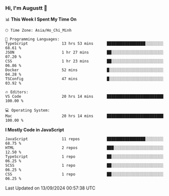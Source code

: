 ### Hi, I'm Augustt 👋

<!--START_SECTION:waka-->
📊 **This Week I Spent My Time On** 

```text
🕑︎ Time Zone: Asia/Ho_Chi_Minh

💬 Programming Languages: 
TypeScript               13 hrs 53 mins      █████████████████░░░░░░░░   68.61 % 
JSON                     1 hr 27 mins        ██░░░░░░░░░░░░░░░░░░░░░░░   07.20 % 
CSS                      1 hr 23 mins        ██░░░░░░░░░░░░░░░░░░░░░░░   06.86 % 
Docker                   52 mins             █░░░░░░░░░░░░░░░░░░░░░░░░   04.28 % 
TSConfig                 47 mins             █░░░░░░░░░░░░░░░░░░░░░░░░   03.92 % 

🔥 Editors: 
VS Code                  20 hrs 14 mins      █████████████████████████   100.00 % 

💻 Operating System: 
Mac                      20 hrs 14 mins      █████████████████████████   100.00 % 
```

**I Mostly Code in JavaScript** 

```text
JavaScript               11 repos            █████████████████░░░░░░░░   68.75 % 
HTML                     2 repos             ███░░░░░░░░░░░░░░░░░░░░░░   12.50 % 
TypeScript               1 repo              ██░░░░░░░░░░░░░░░░░░░░░░░   06.25 % 
SCSS                     1 repo              ██░░░░░░░░░░░░░░░░░░░░░░░   06.25 % 
CSS                      1 repo              ██░░░░░░░░░░░░░░░░░░░░░░░   06.25 % 
```




 Last Updated on 13/09/2024 00:57:38 UTC
<!--END_SECTION:waka-->

